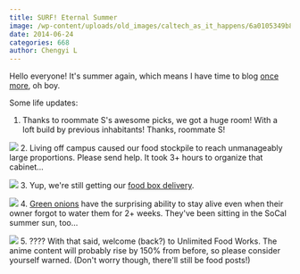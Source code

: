 ```yaml
---
title: SURF! Eternal Summer
image: /wp-content/uploads/old_images/caltech_as_it_happens/6a0105349b8251970b01a511d317c5970c.jpg
date: 2014-06-24
categories: 668
author: Chengyi L
---
```


Hello everyone! It's summer again, which means I have time to blog [once more](https://caltech.typepad.com/caltech_as_it_happens/unlimited-food-works/), oh boy.

Some life updates:

1. Thanks to roommate S's awesome picks, we got a huge room! With a loft build by previous inhabitants! Thanks, roommate S!


![](/old_images/caltech_as_it_happens/6a0105349b8251970b01a3fd23971a970b.jpg)
2. Living off campus caused our food stockpile to reach unmanageably large proportions. Please send help. It took 3+ hours to organize that cabinet...


![](/old_images/6a0192ab483601970d01a73dde654f970d-pi.jpg)
3. Yup, we're still getting our [food box delivery](https://caltech.typepad.com/caltech_as_it_happens/2013/08/a-summer-of-fresh-produce-draft-.html).


![](/old_images/6a0192ab483601970d01a73dde657f970d-pi.jpg)
4. [Green onions](https://caltech.typepad.com/caltech_as_it_happens/2013/09/green-onion-farm.html) have the surprising ability to stay alive even when their owner forgot to water them for 2+ weeks. They've been sitting in the SoCal summer sun, too...


![](/old_images/caltech_as_it_happens/6a0105349b8251970b01a73dde65cf970d.jpg)
5. ????
With that said, welcome (back?) to Unlimited Food Works. The anime content will probably rise by 150% from before, so please consider yourself warned. (Don't worry though, there'll still be food posts!)

